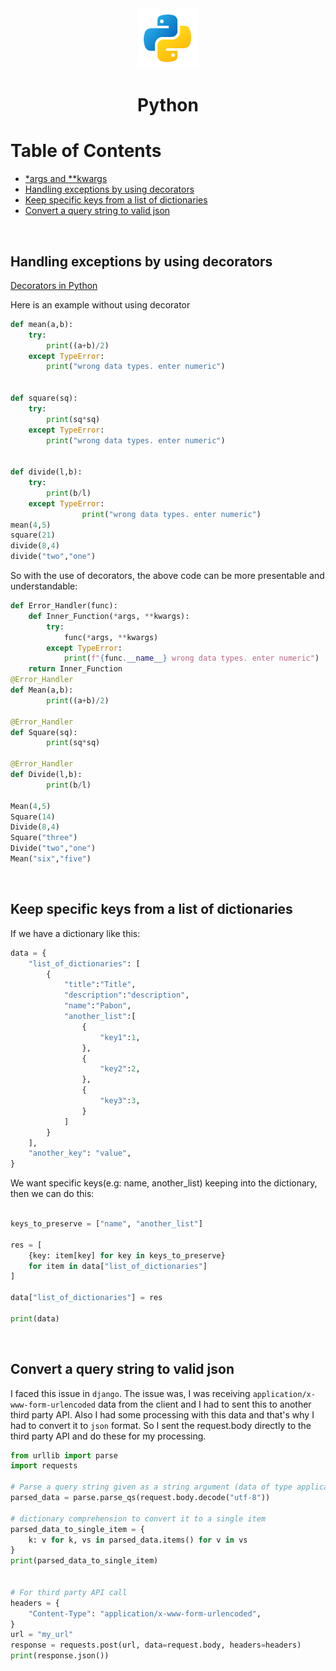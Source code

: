 <div align="center">
  <a href="https://ubuntu.com/">
    <img alt="ubuntu" src="../logos/python.png"/>
  </a>
  <h1>Python</h1>
</div>

# Table of Contents

- [\*args and \*\*kwargs](https://book.pythontips.com/en/latest/args_and_kwargs.html)
- [Handling exceptions by using decorators](#handling-exceptions-by-using-decorators)
- [Keep specific keys from a list of dictionaries](#keep-specific-keys-from-a-list-of-dictionaries)
- [Convert a query string to valid json](#convert-a-query-string-to-valid-json)

<br>

## Handling exceptions by using decorators

[Decorators in Python](https://www.geeksforgeeks.org/decorators-in-python/)

Here is an example without using decorator

```python
def mean(a,b):
    try:
        print((a+b)/2)
    except TypeError:
        print("wrong data types. enter numeric")


def square(sq):
    try:
        print(sq*sq)
    except TypeError:
        print("wrong data types. enter numeric")


def divide(l,b):
    try:
        print(b/l)
    except TypeError:
                print("wrong data types. enter numeric")
mean(4,5)
square(21)
divide(8,4)
divide("two","one")
```

So with the use of decorators, the above code can be more presentable and understandable:

```python
def Error_Handler(func):
	def Inner_Function(*args, **kwargs):
		try:
			func(*args, **kwargs)
		except TypeError:
			print(f"{func.__name__} wrong data types. enter numeric")
	return Inner_Function
@Error_Handler
def Mean(a,b):
		print((a+b)/2)

@Error_Handler
def Square(sq):
		print(sq*sq)

@Error_Handler
def Divide(l,b):
		print(b/l)

Mean(4,5)
Square(14)
Divide(8,4)
Square("three")
Divide("two","one")
Mean("six","five")
```

<br>

## Keep specific keys from a list of dictionaries

If we have a dictionary like this:

```python
data = {
    "list_of_dictionaries": [
        {
            "title":"Title",
            "description":"description",
            "name":"Pabon",
            "another_list":[
                {
                    "key1":1,
                },
                {
                    "key2":2,
                },
                {
                    "key3":3,
                }
            ]
        }
    ],
    "another_key": "value",
}
```

We want specific keys(e.g: name, another_list) keeping into the dictionary, then we can do this:

```python

keys_to_preserve = ["name", "another_list"]

res = [
    {key: item[key] for key in keys_to_preserve}
    for item in data["list_of_dictionaries"]
]

data["list_of_dictionaries"] = res

print(data)
```

<br>

## Convert a query string to valid json

I faced this issue in `django`. The issue was, I was receiving `application/x-www-form-urlencoded` data from the client and I had to sent this to another third party API. Also I had some processing with this data and that's why I had to convert it to `json` format. So I sent the request.body directly to the third party API and do these for my processing.

```python
from urllib import parse
import requests

# Parse a query string given as a string argument (data of type application/x-www-form-urlencoded). Data are returned as a list of name, value pairs.
parsed_data = parse.parse_qs(request.body.decode("utf-8"))

# dictionary comprehension to convert it to a single item
parsed_data_to_single_item = {
    k: v for k, vs in parsed_data.items() for v in vs
}
print(parsed_data_to_single_item)


# For third party API call
headers = {
    "Content-Type": "application/x-www-form-urlencoded",
}
url = "my_url"
response = requests.post(url, data=request.body, headers=headers)
print(response.json())

```
